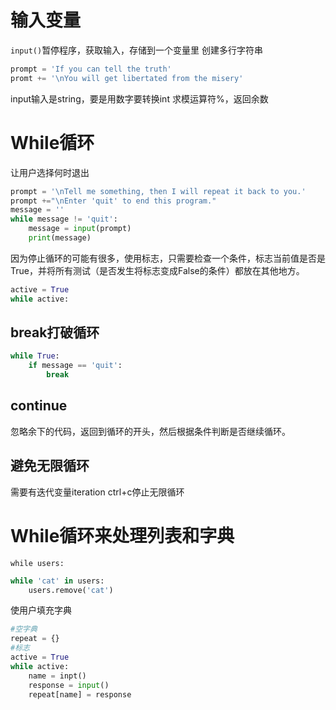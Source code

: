 # 输入变量
`input()`暂停程序，获取输入，存储到一个变量里
创建多行字符串
```python
prompt = 'If you can tell the truth'
promt += '\nYou will get libertated from the misery'
```
input输入是string，要是用数字要转换int
求模运算符%，返回余数
# While循环
让用户选择何时退出
```python
prompt = '\nTell me something, then I will repeat it back to you.'
prompt +="\nEnter 'quit' to end this program."
message = ''
while message != 'quit':
    message = input(prompt)
    print(message)
```
因为停止循环的可能有很多，使用标志，只需要检查一个条件，标志当前值是否是True，并将所有测试（是否发生将标志变成False的条件）都放在其他地方。
```python
active = True
while active:
```
## break打破循环
```python
while True:
    if message == 'quit':
        break
```
## continue
忽略余下的代码，返回到循环的开头，然后根据条件判断是否继续循环。
## 避免无限循环
需要有迭代变量iteration
ctrl+c停止无限循环
# While循环来处理列表和字典
`while users:`

```python
while 'cat' in users:
    users.remove('cat')
```
使用户填充字典
```python
#空字典
repeat = {}
#标志
active = True
while active:
    name = inpt()
    response = input()
    repeat[name] = response

```
